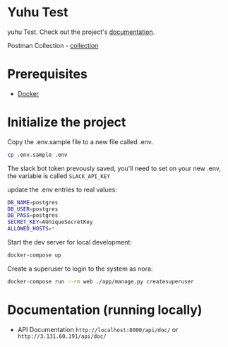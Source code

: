 # Yuhu Test

yuhu Test. Check out the project's [documentation](http://3.131.60.191/api/doc/).

Postman Collection - [collection](https://api.postman.com/collections/1986978-f887f8c2-9d7c-4edc-ba22-c426d29988a6?access_key=PMAT-01HFGKVF25TBA6P485XB17Y64E)
# Prerequisites

- [Docker](https://docs.docker.com/docker-for-mac/install/)

# Initialize the project

Copy the .env.sample file to a new file called .env.

```bash
cp .env.sample .env
```
The slack bot token prevously saved, you'll need to set on your new .env, the variable is called ```SLACK_API_KEY```

update the .env entries to real values:

```bash
DB_NAME=postgres
DB_USER=postgres
DB_PASS=postgres
SECRET_KEY=AUniqueSecretKey
ALLOWED_HOSTS=*
```

Start the dev server for local development:

```bash
docker-compose up
```

Create a superuser to login to the system as nora:

```bash
docker-compose run --rm web ./app/manage.py createsuperuser
```

# Documentation (running locally) 

- API Documentation  ```http://localhost:8000/api/doc/``` or ``` http://3.131.60.191/api/doc/```
